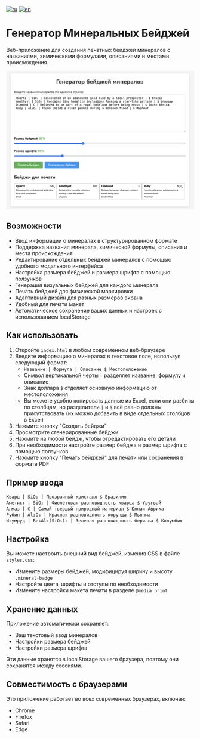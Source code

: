 [![ru](https://img.shields.io/badge/%D1%80%D1%83%D1%81%D1%81%D0%BA%D0%B8%D0%B9-white.svg)](README.ru.md) [![en](https://img.shields.io/badge/en-white.svg)](README.md)

# Генератор Минеральных Бейджей

Веб-приложение для создания печатных бейджей минералов с названиями, химическими формулами, описаниями и местами происхождения.

![Скриншот Генератора Минеральных Бейджей](screenshot-1.png)

## Возможности

- Ввод информации о минералах в структурированном формате
- Поддержка названия минерала, химической формулы, описания и места происхождения
- Редактирование отдельных бейджей минералов с помощью удобного модального интерфейса
- Настройка размера бейджей и размера шрифта с помощью ползунков
- Генерация визуальных бейджей для каждого минерала
- Печать бейджей для физической маркировки
- Адаптивный дизайн для разных размеров экрана
- Удобный для печати макет
- Автоматическое сохранение ваших данных и настроек с использованием localStorage

## Как использовать

1. Откройте `index.html` в любом современном веб-браузере
2. Введите информацию о минералах в текстовое поле, используя следующий формат:
   - `Название | Формула | Описание $ Местоположение`
   - Символ вертикальной черты `|` разделяет название, формулу и описание
   - Знак доллара `$` отделяет основную информацию от местоположения
   - Вы можете удобно копировать данные из Excel, если они разбиты по столбцам, но разделители `|` и `$` всё равно должны присутствовать (их можно добавить в виде отдельных столбцов в Excel)
3. Нажмите кнопку "Создать бейджи"
4. Просмотрите сгенерированные бейджи
5. Нажмите на любой бейдж, чтобы отредактировать его детали
6. При необходимости настройте размер бейджа и размер шрифта с помощью ползунков
7. Нажмите кнопку "Печать бейджей" для печати или сохранения в формате PDF

## Пример ввода

```
Кварц | SiO₂ | Прозрачный кристалл $ Бразилия
Аметист | SiO₂ | Фиолетовая разновидность кварца $ Уругвай
Алмаз | C | Самый твердый природный материал $ Южная Африка
Рубин | Al₂O₃ | Красная разновидность корунда $ Мьянма
Изумруд | Be₃Al₂(SiO₃)₆ | Зеленая разновидность берилла $ Колумбия
```

## Настройка

Вы можете настроить внешний вид бейджей, изменив CSS в файле `styles.css`:

- Измените размеры бейджей, модифицируя ширину и высоту `.mineral-badge`
- Настройте цвета, шрифты и отступы по необходимости
- Измените настройки макета печати в разделе `@media print`

## Хранение данных

Приложение автоматически сохраняет:
- Ваш текстовый ввод минералов
- Настройки размера бейджей
- Настройки размера шрифта

Эти данные хранятся в localStorage вашего браузера, поэтому они сохранятся между сессиями.

## Совместимость с браузерами

Это приложение работает во всех современных браузерах, включая:
- Chrome
- Firefox
- Safari
- Edge